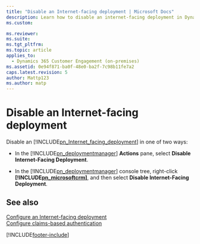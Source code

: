 ```yaml
---
title: "Disable an Internet-facing deployment | Microsoft Docs"
description: Learn how to disable an internet-facing deployment in Dynamics 365 Customer Engagement (on-premises)
ms.custom: 

ms.reviewer: 
ms.suite: 
ms.tgt_pltfrm: 
ms.topic: article
applies_to: 
  - Dynamics 365 Customer Engagement (on-premises)
ms.assetid: 0e94f871-ba0f-48e0-ba2f-7c98b11fe7a2
caps.latest.revision: 5
author: Mattp123
ms.author: matp
---
```

# Disable an Internet-facing deployment



  
Disable an  [!INCLUDE[pn_Internet_facing_deployment](../includes/pn-internet-facing-deployment.md)] in one of two ways:  
  
  -   In the [!INCLUDE[pn_deploymentmanager](../includes/pn-deploymentmanager.md)] **Actions** pane, select **Disable Internet-Facing Deployment**.  
  
  -   In the [!INCLUDE[pn_deploymentmanager](../includes/pn-deploymentmanager.md)] console tree, right-click **[!INCLUDE[pn_microsoftcrm](../includes/pn-microsoftcrm.md)]**, and then select **Disable Internet-Facing Deployment**.  
  
## See also  
 [Configure an Internet-facing deployment](configure-an-internet-facing-deployment.md)   
 [Configure claims-based authentication](configure-claims-based-authentication.md)



[!INCLUDE[footer-include](../../../includes/footer-banner.md)]
